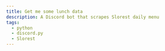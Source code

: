 ```yaml
---
title: Get me some lunch data
description: A Discord bot that scrapes Slorest daily menu
tags:
  - python
  - discord.py
  - Slorest
---
```


